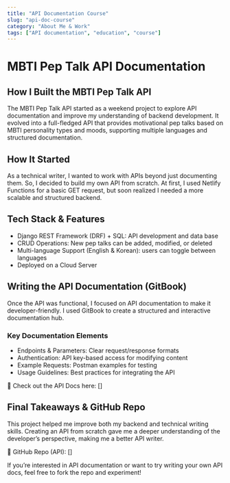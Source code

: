 ```yaml
---
title: "API Documentation Course"
slug: "api-doc-course"
category: "About Me & Work"
tags: ["API documentation", "education", "course"]
---
```

# MBTI Pep Talk API Documentation

## How I Built the MBTI Pep Talk API

The MBTI Pep Talk API started as a weekend project to explore API documentation and improve my understanding of backend development. It evolved into a full-fledged API that provides motivational pep talks based on MBTI personality types and moods, supporting multiple languages and structured documentation.
 
## How It Started

As a technical writer, I wanted to work with APIs beyond just documenting them. So, I decided to build my own API from scratch. At first, I used Netlify Functions for a basic GET request, but soon realized I needed a more scalable and structured backend.

## Tech Stack & Features
- Django REST Framework (DRF) + SQL: API development and data base
- CRUD Operations: New pep talks can be added, modified, or deleted
- Multi-language Support (English & Korean): users can toggle between languages
- Deployed on a Cloud Server

## Writing the API Documentation (GitBook)

Once the API was functional, I focused on API documentation to make it developer-friendly. I used GitBook to create a structured and interactive documentation hub.

### Key Documentation Elements

- Endpoints & Parameters: Clear request/response formats
- Authentication: API key-based access for modifying content
- Example Requests: Postman examples for testing
- Usage Guidelines: Best practices for integrating the API

📌 Check out the API Docs here: []

## Final Takeaways & GitHub Repo

This project helped me improve both my backend and technical writing skills. Creating an API from scratch gave me a deeper understanding of the developer’s perspective, making me a better API writer.

🔗 GitHub Repo (API): []

If you’re interested in API documentation or want to try writing your own API docs, feel free to fork the repo and experiment! 